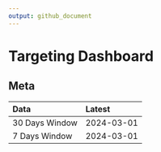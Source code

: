 ```yaml
---
output: github_document
---
```


# Targeting Dashboard



## Meta


|Data           |Latest     |
|:--------------|:----------|
|30 Days Window |2024-03-01 |
|7 Days Window  |2024-03-01 |
